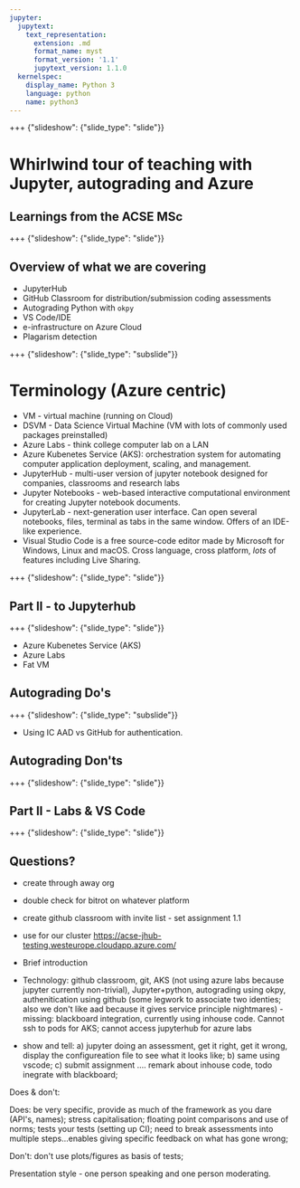```yaml
---
jupyter:
  jupytext:
    text_representation:
      extension: .md
      format_name: myst
      format_version: '1.1'
      jupytext_version: 1.1.0
  kernelspec:
    display_name: Python 3
    language: python
    name: python3
---
```


+++ {"slideshow": {"slide_type": "slide"}}

# Whirlwind tour of teaching with Jupyter, autograding and Azure

## Learnings from the ACSE MSc

+++ {"slideshow": {"slide_type": "slide"}}

## Overview of what we are covering

- JupyterHub
- GitHub Classroom for distribution/submission coding assessments
- Autograding Python with `okpy`
- VS Code/IDE 
- e-infrastructure on Azure Cloud
- Plagarism detection

+++ {"slideshow": {"slide_type": "subslide"}}

# Terminology (Azure centric)

- VM - virtual machine (running on Cloud)
- DSVM - Data Science Virtual Machine (VM with lots of commonly used packages preinstalled)
- Azure Labs - think college computer lab on a LAN
- Azure Kubenetes Service (AKS): orchestration system for automating computer application deployment, scaling, and management. 
- JupyterHub - multi-user version of jupyter notebook designed for companies, classrooms and research labs
- Jupyter Notebooks - web-based interactive computational environment for creating Jupyter notebook documents.
- JupyterLab - next-generation user interface. Can open several notebooks, files, terminal as tabs in the same window. Offers of an IDE-like experience.
- Visual Studio Code is a free source-code editor made by Microsoft for Windows, Linux and macOS. Cross language, cross platform, *lots* of features including Live Sharing.

+++ {"slideshow": {"slide_type": "slide"}}

## Part II - to Jupyterhub

+++ {"slideshow": {"slide_type": "slide"}}
  - Azure Kubenetes Service (AKS)
  - Azure Labs
  - Fat VM

## Autograding Do's

+++ {"slideshow": {"slide_type": "subslide"}}

  - Using IC AAD vs GitHub for authentication.   
## Autograding Don'ts

+++ {"slideshow": {"slide_type": "slide"}}

## Part II - Labs & VS Code

+++ {"slideshow": {"slide_type": "slide"}}

## Questions?


- create through away org
- double check for bitrot on whatever platform
- create github classroom with invite list - set assignment 1.1
- use for our cluster https://acse-jhub-testing.westeurope.cloudapp.azure.com/

- Brief introduction
- Technology: github classroom, git, AKS (not using azure labs because jupyter currently non-trivial), Jupyter+python, autograding using okpy, authenitication using github (some legwork to associate two identies; also we don't like aad because it gives service principle nightmares) - missing: blackboard integration, currently using inhouse code. Cannot ssh to pods for AKS; cannot access jupyterhub for azure labs
- show and tell: a) jupyter doing an assessment, get it right, get it wrong, display the configureation file to see what it looks like; b) same using vscode; c) submit assignment .... remark about inhouse code, todo inegrate with blackboard;

Does & don't:

Does: be very specific, provide as much of the framework as you dare (API's, names); stress capitalisation; floating point comparisons and use of norms; tests your tests (setting up CI); need to break assessments into multiple steps...enables giving specific feedback on what has gone wrong;

Don't: don't use plots/figures as basis of tests; 


Presentation style - one person speaking and one person moderating.
